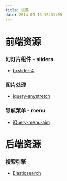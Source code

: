 ```yaml
---
title: 资源
date: 2014-09-13 15:31:00
---
```


# 前端资源

### 幻灯片组件 - sliders

- [bxslider-4](https://github.com/stevenwanderski/bxslider-4.git)

### 图片处理
- [jquery-anystretch](https://github.com/danmillar/jquery-anystretch)

### 导航菜单 - menu
- [jQuery-menu-aim](https://github.com/kamens/jQuery-menu-aim)

# 后端资源

### 搜索引擎

- [Elasticsearch](https://github.com/elasticsearch/elasticsearch)
